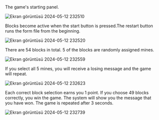 The game's starting panel.

![Ekran görüntüsü 2024-05-12 232510](https://github.com/Nhuseyinozen/Minefield_WindowsForm/assets/149398357/a95fb3fe-e7b9-40ea-9918-7757e31c3356) 

Blocks become active when the start button is pressed.The restart button runs the form file from the beginning.

![Ekran görüntüsü 2024-05-12 232520](https://github.com/Nhuseyinozen/Minefield_WindowsForm/assets/149398357/c8813096-d214-46ef-978c-d88985e06461)

There are 54 blocks in total. 5 of the blocks are randomly assigned mines.

![Ekran görüntüsü 2024-05-12 232559](https://github.com/Nhuseyinozen/Minefield_WindowsForm/assets/149398357/18bd30b8-476b-42a6-ac4d-cfac43ef8cf3)

If you select all 5 mines, you will receive a losing message and the game will repeat.

![Ekran görüntüsü 2024-05-12 232623](https://github.com/Nhuseyinozen/Minefield_WindowsForm/assets/149398357/cc73d8ef-062f-4e2c-98c6-393aa3f12574)

Each correct block selection earns you 1 point. If you choose 49 blocks correctly, you win the game. The system will show you the message that you have won. The game is repeated after 3 seconds.

![Ekran görüntüsü 2024-05-12 232739](https://github.com/Nhuseyinozen/Minefield_WindowsForm/assets/149398357/5a9bb0c7-092f-404b-af19-ec78fd0b9adc)
